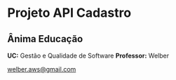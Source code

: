 # Projeto API Cadastro
## Ânima Educação

**UC:** Gestão e Qualidade de Software
**Professor:** Welber

welber.aws@gmail.com